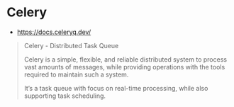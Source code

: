 # Celery
* https://docs.celeryq.dev/

> Celery - Distributed Task Queue
>
> Celery is a simple, flexible, and reliable distributed system to process vast amounts of messages, while providing operations with the tools required to maintain such a system.
> 
> It’s a task queue with focus on real-time processing, while also supporting task scheduling.

